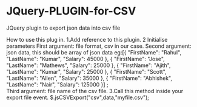 # JQuery-PLUGIN-for-CSV
JQuery plugin to export json data into csv file

How to use this plug in.
1.Add reference to this plugin.
2 Initialise parameters
First argument: file format, csv in our case.
Second argument: json data, this should be array of json data
                eg:[{ "FirstName": "Rahul", "LastName": "Kumar", "Salary": 45000 }, { "FirstName": "Jose", "LastName": "Mathews", "Salary": 25000 }, { "FirstName": "Ajith", "LastName": "Kumar", "Salary": 25000 }, { "FirstName": "Scott", "LastName": "Allen", "Salary": 35000 }, { "FirstName": "Abhishek", "LastName": "Nair", "Salary": 125000 }] ;   
Third argument: file name of the csv file.
3.Call this method inside your export file event.
 $.jsCSVExport("csv",data,"myfile.csv");
 
 
 
